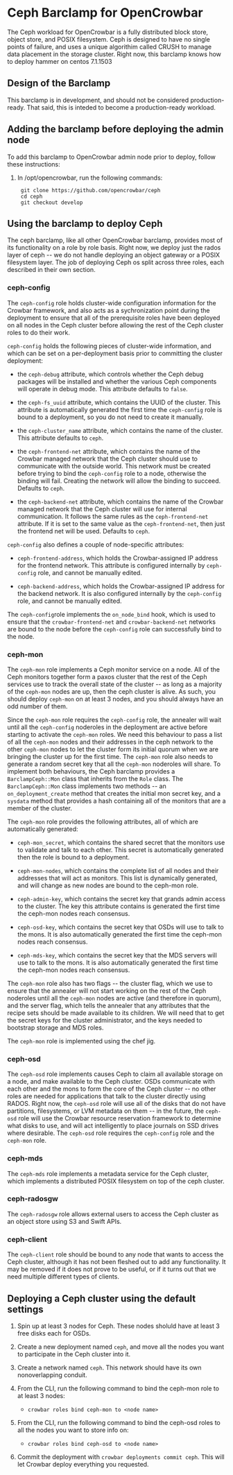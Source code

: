 # Ceph Barclamp for OpenCrowbar #

The Ceph workload for OpenCrowbar is a fully distributed block store,
object store, and POSIX filesystem.  Ceph is designed to have no
single points of failure, and uses a unique algorithim called CRUSH to
manage data placement in the storage cluster.  Right now, this
barclamp knows how to deploy hammer on centos 7.1.1503

## Design of the Barclamp ##

This barclamp is in development, and should not be considered
production-ready.  That said, this is inteded to become a
production-ready workload.

## Adding the barclamp before deploying the admin node ##

To add this barclamp to OpenCrowbar admin node prior to deploy, follow
these instructions:

1. In /opt/opencrowbar, run the following commands:

        git clone https://github.com/opencrowbar/ceph
        cd ceph
        git checkout develop

## Using the barclamp to deploy Ceph ##

The ceph barclamp, like all other OpenCrowbar barclamp, provides most
of its functionality on a role by role basis.  Right now, we deploy
just the rados layer of ceph -- we do not handle deploying an object
gateway or a POSIX filesystem layer.  The job of deploying Ceph os
split across three roles, each described in their own section.


### ceph-config ###

The `ceph-config` role holds cluster-wide configuration information for
the Crowbar framework, and also acts as a sychronization point during
the deployment to ensure that all of the prerequisite roles have been
deployed on all nodes in the Ceph cluster before allowing the rest of
the Ceph cluster roles to do their work.

`ceph-config` holds the following pieces of cluster-wide information,
and which can be set on a per-deployment basis prior to committing the cluster
deployment:

* the `ceph-debug` attribute, which controls whether the Ceph debug
  packages will be installed and whether the various Ceph components
  will operate in debug mode.  This attribute defaults to `false`.

* the `ceph-fs_uuid` attribute, which contains the UUID of the
  cluster.  This attribute is automatically generated the first time
  the `ceph-config` role is bound to a deployment, so you do not need
  to create it manually.

* the `ceph-cluster_name` attribute, which contains the name of the
  cluster.  This attribute defaults to `ceph`.

* the `ceph-frontend-net` attribute, which contains the name of the
  Crowbar managed network that the Ceph cluster should use to
  communicate with the outside world.  This network must be created
  before trying to bind the `ceph-config` role to a node, otherwise
  the binding will fail.  Creating the network will allow the binding
  to succeed.  Defaults to `ceph`.

* the `ceph-backend-net` attribute, which contains the name of the
  Crowbar managed network that the Ceph cluster will use for internal
  communication.  It follows the same rules as the `ceph-frontend-net`
  attribute.  If it is set to the same value as the
  `ceph-frontend-net`, then just the frontend net will be used.
  Defaults to `ceph`.

`ceph-config` also defines a couple of node-specific attributes:

* `ceph-frontend-address`, which holds the Crowbar-assigned IP address
  for the frontend network.  This attribute is configured internally
  by `ceph-config` role, and cannot be manually edited.

* `ceph-backend-address`, which holds the Crowbar-assigned IP address
  for the backend network.  It is also configured internally by the
  `ceph-config` role, and cannot be manually edited.

The `ceph-config`role implements the `on_node_bind` hook, which is
used to ensure that the `crowbar-frontend-net` and
`crowbar-backend-net` networks are bound to the node before the
`ceph-config` role can successfully bind to the node.

### ceph-mon ###

The `ceph-mon` role implements a Ceph monitor service on a node.  All of the
Ceph monitors together form a paxos cluster that the rest of the Ceph
services use to track the overall state of the cluster -- as long as a
majority of the `ceph-mon` nodes are up, then the ceph cluster is
alive.  As such, you should deploy `ceph-mon` on at least 3 nodes, and you
should always have an odd number of them.

Since the `ceph-mon` role requires the `ceph-config` role, the annealer
will wait until all the `ceph-config` noderoles in the deployment are
active before starting to activate the `ceph-mon` roles.  We need this
behaviour to pass a list of all the `ceph-mon` nodes and their addresses
in the ceph network to the other `ceph-mon` nodes to let the cluster
form its initial quorum when we are bringing the cluster up for the
first time.  The `ceph-mon` role also needs to generate a random secret
key that all the `ceph-mon` noderoles will share.  To implement both
behaviours, the Ceph barclamp provides a `BarclampCeph::Mon` class
that inherits from the `Role` class.  The `BarclampCeph::Mon` class
implements two methods -- an `on_deployment_create` method that
creates the initial mon secret key, and a `sysdata` method that
provides a hash containing all of the monitors that are a member of
the cluster.

The `ceph-mon` role provides the following attributes, all of which
are automatically generated:

* `ceph-mon_secret`, which contains the shared secret that the
  monitors use to validate and talk to each other.  This secret is
  automatically generated then the role is bound to a deployment.

* `ceph-mon-nodes`, which contains the complete list of all nodes and
  their addresses that will act as monitors.  This list is dynamically
  generated, and will change as new nodes are bound to the ceph-mon
  role.

* `ceph-admin-key`, which contains the secret key that grands admin
  access to the cluster.  The key this attribute contains is generated
  the first time the ceph-mon nodes reach consensus.

* `ceph-osd-key`, which contains the secret key that OSDs will use to
  talk to the mons.  It is also automatically generated the first time
  the ceph-mon nodes reach consensus.

* `ceph-mds-key`, which contains the secret key that the MDS servers
  will use to talk to the mons. It is also automatically generated the
  first time the ceph-mon nodes reach consensus.

The `ceph-mon` role also has two flags -- the cluster flag, which we use
to ensure that the annealer will not start working on the rest of the
Ceph noderoles until all the `ceph-mon` nodes are active (and therefore
in quorum), and the server flag, which tells the annealer that any
attributes that the recipe sets should be made available to its
children.  We will need that to get the secret keys for the cluster
administrator, and the keys needed to bootstrap storage and MDS roles.

The `ceph-mon` role is implemented using the chef jig.

### ceph-osd ###

The `ceph-osd` role implements causes Ceph to claim all available
storage on a node, and make available to the Ceph cluster.  OSDs
communicate with each other and the mons to form the core of the Ceph
cluster -- no other roles are needed for applications that talk to the
cluster directly using RADOS. Right now, the `ceph-osd` role will use
all of the disks that do not have partitions, filesystems, or LVM
metadata on them -- in the future, the `ceph-osd` role will use the
Crowbar resource reservation framework to determine what disks to use,
and will act intelligently to place journals on SSD drives where
desirable.  The `ceph-osd` role requires the `ceph-config` role and
the `ceph-mon` role.

### ceph-mds ###

The `ceph-mds` role implements a metadata service for the Ceph cluster,
which implements a distributed POSIX filesystem on top of the ceph
cluster.

### ceph-radosgw ###

The `ceph-radosgw` role allows external users to access the Ceph cluster
as an object store using S3 and Swift APIs.

### ceph-client ###

The `ceph-client` role should be bound to any node that wants to access
the Ceph cluster, although it has not been fleshed out to add any
functionality.  It may be removed if it does not prove to be useful,
or if it turns out that we need multiple different types of clients.

## Deploying a Ceph cluster using the default settings ##

1. Spin up at least 3 nodes for Ceph.  These nodes sholuld have at
least 3 free disks each for OSDs.

2. Create a new deployment named `ceph`, and move all the nodes you
   want to participate in the Ceph cluster into it.

3. Create a network named `ceph`.  This network should have its own
nonoverlapping conduit.

4. From the CLI, run the following command to bind the ceph-mon role to at least 3 nodes:

   * `crowbar roles bind ceph-mon to <node name>`

5. From the CLI, run the following command to bind the ceph-osd roles
   to all the nodes you want to store info on:

   * `crowbar roles bind ceph-osd to <node name>`

6. Commit the deployment with `crowbar deployments commit ceph`. This
   will let Crowbar deploy everything you requested.
